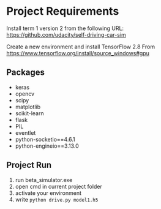 # Project Requirements
Install term 1 version 2 from the following URL: 
https://github.com/udacity/self-driving-car-sim

Create a new environment and install TensorFlow 2.8 From https://www.tensorflow.org/install/source_windows#gpu

## Packages
- keras
- opencv
- scipy
- matplotlib
- scikit-learn
- flask
- PIL
- eventlet
- python-socketio==4.6.1
- python-engineio==3.13.0

## Project Run
1. run beta_simulator.exe
2. open cmd in current project folder
3. activate your environment
4. write `python drive.py model1.h5`

